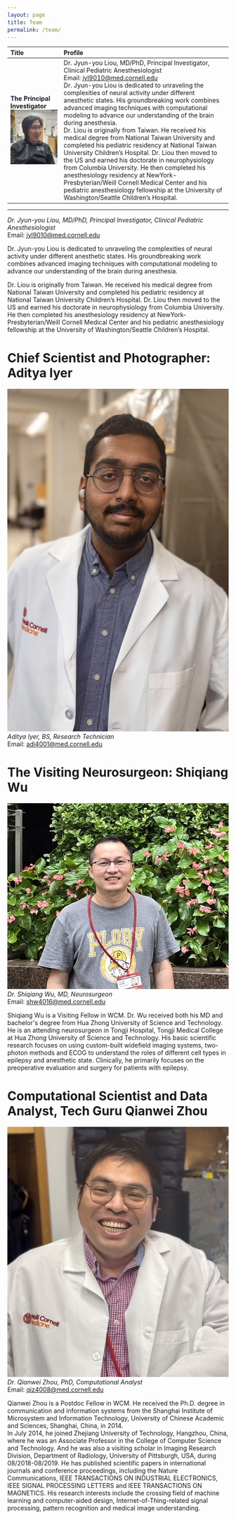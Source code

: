 ```yaml
---
layout: page
title: Team
permalink: /team/
---
```


<!-- The Principal Investigator: Jyun-you Liou -->
|Title                          |Profile|
|:-----------|:--------------------------------------------|
| **The Principal Investigator**   <img src="jpgs/LJY.jpg" width="300">   | Dr. Jyun-you Liou, MD/PhD, Principal Investigator, Clinical Pediatric Anesthesiologist <br> Email: jyl9010@med.cornell.edu <br> Dr. Jyun-you Liou is dedicated to unraveling the complexities of neural activity under different anesthetic states. His groundbreaking work combines advanced imaging techniques with computational modeling to advance our understanding of the brain during anesthesia. <br> Dr. Liou is originally from Taiwan. He received his medical degree from National Taiwan University and completed his pediatric residency at National Taiwan University Children’s Hospital. Dr. Liou then moved to the US and earned his doctorate in neurophysiology from Columbia University. He then completed his anesthesiology residency at NewYork-Presbyterian/Weill Cornell Medical Center and his pediatric anesthesiology fellowship at the University of Washington/Seattle Children’s Hospital.  |





------------------
*Dr. Jyun-you Liou, MD/PhD, Principal Investigator, Clinical Pediatric Anesthesiologist*  
Email: jyl9010@med.cornell.edu  

Dr. Jyun-you Liou is dedicated to unraveling the complexities of neural activity under different anesthetic states. His groundbreaking work combines advanced imaging techniques with computational modeling to advance our understanding of the brain during anesthesia.

Dr. Liou is originally from Taiwan. He received his medical degree from National Taiwan University and completed his pediatric residency at National Taiwan University Children’s Hospital. Dr. Liou then moved to the US and earned his doctorate in neurophysiology from Columbia University. He then completed his anesthesiology residency at NewYork-Presbyterian/Weill Cornell Medical Center and his pediatric anesthesiology fellowship at the University of Washington/Seattle Children’s Hospital.  



# Chief Scientist and Photographer: Aditya Iyer

![Jyun-you Liou](jpgs/adi1.jpg) 
*Aditya Iyer, BS, Research Technician*  
Email: adi4001@med.cornell.edu  


# The Visiting Neurosurgeon: Shiqiang Wu

![Jyun-you Liou](jpgs/wsq3.jpg)  
*Dr. Shiqiang Wu, MD, Neurosurgeon*  
Email: shw4016@med.cornell.edu  

Shiqiang Wu is a Visiting Fellow in WCM. Dr. Wu received both his MD and bachelor's degree from Hua Zhong University of Science and Technology. He is an attending neurosurgeon in Tongji Hospital, Tongji Medical College at Hua Zhong University of Science and Technology. His basic scientific research focuses on using custom-built widefield imaging systems, two-photon methods and ECOG to understand the roles of different cell types in epilepsy and anesthetic state. Clinically, he primarily focuses on the preoperative evaluation and surgery for patients with epilepsy.  


# Computational Scientist and Data Analyst, Tech Guru Qianwei Zhou

![Jyun-you Liou](jpgs/qiz1.jpg)
*Dr. Qianwei Zhou, PhD, Computational Analyst*  
Email: qiz4008@med.cornell.edu  

Qianwei Zhou is a Postdoc Fellow in WCM. He received the Ph.D. degree in communication and information systems from the Shanghai Institute of Microsystem and Information Technology, University of Chinese Academic and Sciences, Shanghai, China, in 2014.  
In July 2014, he joined Zhejiang University of Technology, Hangzhou, China, where he was an Associate Professor in the College of Computer Science and Technology. And he was also a visiting scholar in Imaging Research Division, Department of Radiology, University of Pittsburgh, USA, during 08/2018-08/2019. He has published scientific papers in international journals and conference proceedings, including the Nature Communications, IEEE TRANSACTIONS ON INDUSTRIAL ELECTRONICS, IEEE SIGNAL PROCESSING LETTERS and IEEE TRANSACTIONS ON MAGNETICS. His research interests include the crossing field of machine learning and computer-aided design, Internet-of-Thing-related signal processing, pattern recognition and medical image understanding.  



